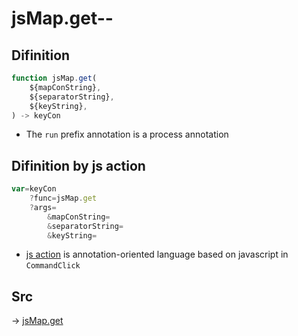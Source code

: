 # jsMap.get--

## Difinition

```js.js
function jsMap.get(
	${mapConString},
	${separatorString},
	${keyString},
) -> keyCon
```

- The `run` prefix annotation is a process annotation


## Difinition by js action

```js.js
var=keyCon
	?func=jsMap.get
	?args=
		&mapConString=
		&separatorString=
		&keyString=
```

- [js action](#) is annotation-oriented language based on javascript in `CommandClick`



## Src

-> [jsMap.get](https://github.com/puutaro/CommandClick/blob/master/app/src/main/java/com/puutaro/commandclick/fragment_lib/terminal_fragment/js_interface/JsMap.kt#L26)


